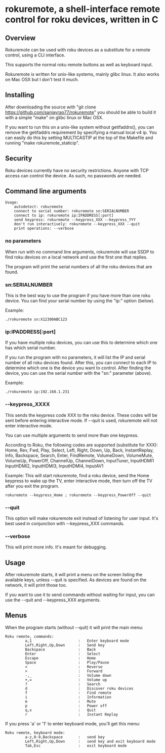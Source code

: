 # rokuremote, a shell-interface remote control for roku devices, written in C

## Overview

Rokuremote can be used with roku devices as a substitute for a remote control, using
a CLI interface.

This supports the normal roku remote buttons as well as keyboard input.

Rokuremote is written for unix-like systems, mainly glibc linux. It also works on
Mac OSX but I don't test it much.

## Installing

After downloading the source with "git clone https://github.com/sanjayrao77/rokuremote"
you should be able to build it with a simple "make" on glibc linux or Mac OSX.

If you want to run this on a unix-like system without getifaddrs(), you can remove
the getifaddrs requirement by specifying a manual local v4 ip. You can easily do this
by setting MULTICASTIP at the top of the Makefile and running "make rokuremote\_staticip".

## Security

Roku devices currently have no security restrictions. Anyone with TCP access can control
the device. As such, no passwords are needed.

## Command line arguments

```
Usage:
	autodetect: rokuremote
	connect to serial number: rokuremote sn:SERIALNUMBER
	connect to ip: rokuremote ip:IPADDRESS[:port]
	send keypress: rokuremote --keypress_XXX --keypress_YYY
	don't run interactively: rokuremote --keypress_XXX --quit
	print operations: --verbose
```

### no parameters

When run with no command line arguments, rokuremote will use SSDP to find roku devices on
a local network and use the first one that replies.

The program will print the serial numbers of all the roku devices that are found.

### sn:SERIALNUMBER

This is the best way to use the program if you have more than one roku device.
You can find your serial number by using the "ip:" option (below).

Example:
```
./rokuremote sn:X12300ABC123
```


### ip:IPADDRESS[:port]

If you have multiple roku devices, you can use this to determine which one has which
serial number.

If you run the program with no parameters, it will list the IP and serial number of
all roku devices found. After this, you can connect to each IP to determine which one
is the device you want to control. After finding the device, you can use the serial
number with the "sn:" parameter (above).

Example:
```
./rokuremote ip:192.168.1.231
```


### --keypress\_XXXX

This sends the keypress code XXX to the roku device. These codes will be sent before entering interactive
mode. If --quit is used, rokuremote will not enter interactive mode.

You can use multiple arguments to send more than one keypress.

According to Roku, the following codes are supported (substitute for XXX):
Home, Rev, Fwd, Play, Select, Left, Right, Down, Up, Back, InstantReplay, Info, Backspace, Search, 
Enter, FindRemote, VolumeDown, VolumeMute, VolumeUp, PowerOff, ChannelUp, ChannelDown,
InputTuner, InputHDMI1 InputHDMI2, InputHDMI3, InputHDMI4, InputAV1

Example: This will start rokuremote, find a roku device, send the Home keypress to wake up the TV, enter interactive mode,
then turn off the TV after you exit the program.
```
rokuremote --keypress_Home ; rokuremote --keypress_PowerOff --quit
```

### --quit

This option will make rokuremote exit instead of listening for user input. It's best used in conjunction with --keypress\_XXX commands.

### --verbose

This will print more info. It's meant for debugging.

## Usage

After rokuremote starts, it will print a menu on the screen listing the available keys, unless --quit is specified.
As devices are found on the network, it will print those too.

If you want to use it to send commands without waiting for input, you can use the --quit and --keypress\_XXX arguments.

## Menus

When the program starts (without --quit) it will print the main menu:
```
Roku remote, commands:
         a,1                     :   Enter keyboard mode
         Left,Right,Up,Down      :   Send key
         Backspace               :   Back
         Enter                   :   Select
         Escape                  :   Home
         Space                   :   Play/Pause
         <                       :   Reverse
         >                       :   Forward
         -,_                     :   Volume down
         +,=                     :   Volume up
         ?                       :   Search
         d                       :   Discover roku devices
         f                       :   Find remote
         i                       :   Information
         m                       :   Mute
         p                       :   Power off
         q,x                     :   Quit
         r                       :   Instant Replay
```

If you press 'a' or '1' to enter keyboard mode, you'll get this menu:
```
Roku remote, keyboard mode:
         a-z,0-9,Backspace       :   send key
         Left,Right,Up,Down      :   send key and exit keyboard mode
         Tab,Esc                 :   exit keyboard mode
```
